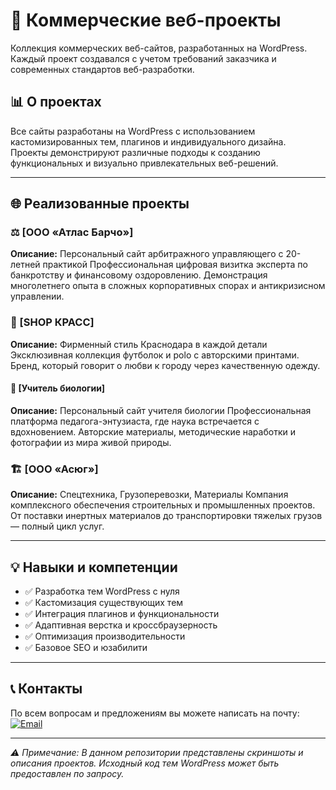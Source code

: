# 🚀 Коммерческие веб-проекты

Коллекция коммерческих веб-сайтов, разработанных на WordPress. Каждый проект создавался с учетом требований заказчика и современных стандартов веб-разработки.

## 📊 О проектах

Все сайты разработаны на WordPress с использованием кастомизированных тем, плагинов и индивидуального дизайна. Проекты демонстрируют различные подходы к созданию функциональных и визуально привлекательных веб-решений.

---

## 🌐 Реализованные проекты

### ⚖️ [ООО «Атлас Барчо»]

**Описание:**
Персональный сайт арбитражного управляющего с 20-летней практикой
Профессиональная цифровая визитка эксперта по банкротству и финансовому оздоровлению. 
Демонстрация многолетнего опыта в сложных корпоративных спорах и антикризисном управлении.


### 👕 [SHOP КРАСС]

**Описание:**
Фирменный стиль Краснодара в каждой детали
Эксклюзивная коллекция футболок и polo с авторскими принтами. 
Бренд, который говорит о любви к городу через качественную одежду.


#### 🌿 [Учитель биологии]

**Описание:**
Персональный сайт учителя биологии 
Профессиональная платформа педагога-энтузиаста, где наука встречается с вдохновением. 
Авторские материалы, методические наработки и фотографии из мира живой природы.


### 🏗️ [ООО «Асюг»]

**Описание:**
Спецтехника, Грузоперевозки, Материалы
Компания комплексного обеспечения строительных и промышленных проектов. 
От поставки инертных материалов до транспортировки тяжелых грузов — полный цикл услуг.

---

## 💡 Навыки и компетенции

- ✅ Разработка тем WordPress с нуля
- ✅ Кастомизация существующих тем
- ✅ Интеграция плагинов и функциональности
- ✅ Адаптивная верстка и кроссбраузерность
- ✅ Оптимизация производительности
- ✅ Базовое SEO и юзабилити

---

## 📞 Контакты

По всем вопросам и предложениям вы можете написать на почту:  
[![Email](https://img.shields.io/badge/Email-ilyalycha23@gmail.com-D14836?style=flat&logo=gmail&logoColor=white)](mailto:ilyalav2323@gmail.com)

---

*⚠️ Примечание: В данном репозитории представлены скриншоты и описания проектов. Исходный код тем WordPress может быть предоставлен по запросу.*
